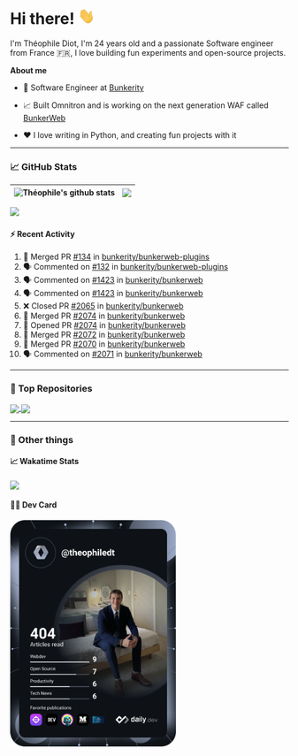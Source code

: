 # Hi there! <img src="./wave.gif" width="30px" height="30px" />

I'm Théophile Diot, I'm 24 years old and a passionate Software engineer from France 🇫🇷, I love building fun experiments and open-source projects.

**About me**

- 💼 Software Engineer at [Bunkerity](https://www.bunkerity.com/)

- 📈 Built Omnitron and is working on the next generation WAF called [BunkerWeb](https://www.bunkerweb.io)

- ❤️ I love writing in Python, and creating fun projects with it

---

### 📈 GitHub Stats

| <img align="center" src="https://github-readme-stats.vercel.app/api?username=TheophileDiot&show_icons=true&include_all_commits=true&theme=algolia&hide_border=true&rank_icon=github" alt="Théophile's github stats" /> | <img align="center" src="https://github-readme-stats.vercel.app/api/top-langs/?username=TheophileDiot&layout=compact&theme=algolia&hide_border=true" /> |
| ---------------------------------------------------------------------------------------------------------------------------------------------------------------------------------------------------------------------- | ------------------------------------------------------------------------------------------------------------------------------------------------------- |

![](https://github-readme-activity-graph.vercel.app/graph?username=TheophileDiot&theme=tokyo-night)

#### :zap: Recent Activity

<!--START_SECTION:activity-->
1. 🎉 Merged PR [#134](https://github.com/bunkerity/bunkerweb-plugins/pull/134) in [bunkerity/bunkerweb-plugins](https://github.com/bunkerity/bunkerweb-plugins)
2. 🗣 Commented on [#132](https://github.com/bunkerity/bunkerweb-plugins/issues/132#issuecomment-2714874442) in [bunkerity/bunkerweb-plugins](https://github.com/bunkerity/bunkerweb-plugins)
3. 🗣 Commented on [#1423](https://github.com/bunkerity/bunkerweb/issues/1423#issuecomment-2714773111) in [bunkerity/bunkerweb](https://github.com/bunkerity/bunkerweb)
4. 🗣 Commented on [#1423](https://github.com/bunkerity/bunkerweb/issues/1423#issuecomment-2714759100) in [bunkerity/bunkerweb](https://github.com/bunkerity/bunkerweb)
5. ❌ Closed PR [#2065](https://github.com/bunkerity/bunkerweb/pull/2065) in [bunkerity/bunkerweb](https://github.com/bunkerity/bunkerweb)
6. 🎉 Merged PR [#2074](https://github.com/bunkerity/bunkerweb/pull/2074) in [bunkerity/bunkerweb](https://github.com/bunkerity/bunkerweb)
7. 💪 Opened PR [#2074](https://github.com/bunkerity/bunkerweb/pull/2074) in [bunkerity/bunkerweb](https://github.com/bunkerity/bunkerweb)
8. 🎉 Merged PR [#2072](https://github.com/bunkerity/bunkerweb/pull/2072) in [bunkerity/bunkerweb](https://github.com/bunkerity/bunkerweb)
9. 🎉 Merged PR [#2070](https://github.com/bunkerity/bunkerweb/pull/2070) in [bunkerity/bunkerweb](https://github.com/bunkerity/bunkerweb)
10. 🗣 Commented on [#2071](https://github.com/bunkerity/bunkerweb/issues/2071#issuecomment-2709644249) in [bunkerity/bunkerweb](https://github.com/bunkerity/bunkerweb)
<!--END_SECTION:activity-->

---

### 🔧 Top Repositories

<a href="https://github.com/bunkerity/bunkerweb">
  <img align="center" src="https://github-readme-stats.vercel.app/api/pin/?username=Bunkerity&repo=bunkerweb&theme=algolia" />
</a>
<a href="https://github.com/TheophileDiot/Omnitron">
  <img align="center" src="https://github-readme-stats.vercel.app/api/pin/?username=TheophileDiot&repo=Omnitron&theme=algolia" />
</a>

---

### 🎉 Other things

#### 📈 Wakatime Stats

<a href="https://wakatime.com/@theophile_bunkerity">
  <img align="center" src="https://github-readme-stats.vercel.app/api/wakatime?username=3aa5ce41-c253-43d9-8441-a721e446a45f&layout=compact&theme=algolia" />
</a>

#### 👨‍💻 Dev Card

<a href="https://app.daily.dev/TheophileDt">
  <img src="./devcard.svg" width="300" alt="Théophile Diot's Dev Card"/>
</a>
